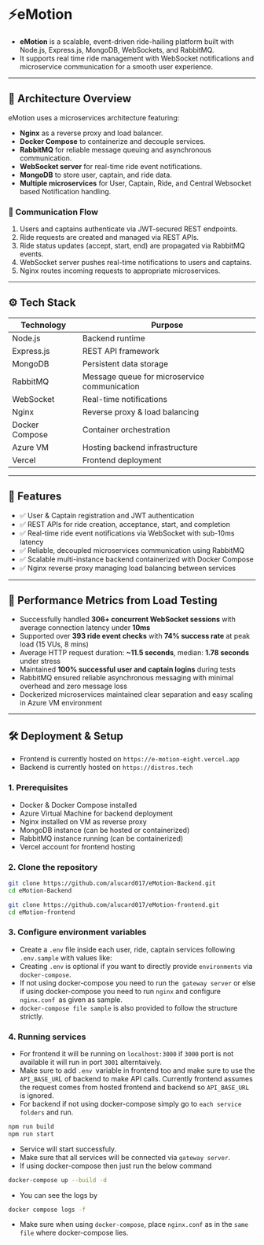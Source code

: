 # ⚡eMotion

- **eMotion** is a scalable, event-driven ride-hailing platform built with Node.js, Express.js, MongoDB, WebSockets, and RabbitMQ.
- It supports real time ride management with WebSocket notifications and microservice communication for a smooth user experience.

---

## 🔗 Architecture Overview

eMotion uses a microservices architecture featuring:

- **Nginx** as a reverse proxy and load balancer.
- **Docker Compose** to containerize and decouple services.
- **RabbitMQ** for reliable message queuing and asynchronous communication.
- **WebSocket server** for real-time ride event notifications.
- **MongoDB** to store user, captain, and ride data.
- **Multiple microservices** for User, Captain, Ride, and Central Websocket based Notification handling.

### 🔗 Communication Flow

1. Users and captains authenticate via JWT-secured REST endpoints.
2. Ride requests are created and managed via REST APIs.
3. Ride status updates (accept, start, end) are propagated via RabbitMQ events.
4. WebSocket server pushes real-time notifications to users and captains.
5. Nginx routes incoming requests to appropriate microservices.

---

## ⚙️ Tech Stack

| Technology     | Purpose                                      |
| -------------- | -------------------------------------------- |
| Node.js        | Backend runtime                              |
| Express.js     | REST API framework                           |
| MongoDB        | Persistent data storage                      |
| RabbitMQ       | Message queue for microservice communication |
| WebSocket      | Real-time notifications                      |
| Nginx          | Reverse proxy & load balancing               |
| Docker Compose | Container orchestration                      |
| Azure VM       | Hosting backend infrastructure               |
| Vercel         | Frontend deployment                          |

---

## 🔗 Features

- ✅ User & Captain registration and JWT authentication
- ✅ REST APIs for ride creation, acceptance, start, and completion
- ✅ Real-time ride event notifications via WebSocket with sub-10ms latency
- ✅ Reliable, decoupled microservices communication using RabbitMQ
- ✅ Scalable multi-instance backend containerized with Docker Compose
- ✅ Nginx reverse proxy managing load balancing between services

---

## 🔗 Performance Metrics from Load Testing

- Successfully handled **306+ concurrent WebSocket sessions** with average connection latency under **10ms**
- Supported over **393 ride event checks** with **74% success rate** at peak load (15 VUs, 8 mins)
- Average HTTP request duration: **~11.5 seconds**, median: **1.78 seconds** under stress
- Maintained **100% successful user and captain logins** during tests
- RabbitMQ ensured reliable asynchronous messaging with minimal overhead and zero message loss
- Dockerized microservices maintained clear separation and easy scaling in Azure VM environment

---

## 🛠️ Deployment & Setup

- Frontend is currently hosted on `https://e-motion-eight.vercel.app`
- Backend is currently hosted on `https://distros.tech`

### 1. Prerequisites

- Docker & Docker Compose installed
- Azure Virtual Machine for backend deployment
- Nginx installed on VM as reverse proxy
- MongoDB instance (can be hosted or containerized)
- RabbitMQ instance running (can be containerized)
- Vercel account for frontend hosting

### 2. Clone the repository

```bash
git clone https://github.com/alucard017/eMotion-Backend.git
cd eMotion-Backend

git clone https://github.com/alucard017/eMotion-frontend.git
cd eMotion-frontend
```

### 3. Configure environment variables

- Create a `.env` file inside each user, ride, captain services following `.env.sample` with values like:
- Creating `.env` is optional if you want to directly provide `environments` via `docker-compose`.
- If not using docker-compose you need to run the` gateway server` or else if using docker-compose you need to run `nginx` and configure `nginx.conf `as given as sample.
- `docker-compose file sample` is also provided to follow the structure strictly.

### 4. Running services

- For frontend it will be running on `localhost:3000` if `3000` port is not available it will run in port `3001` alterntaively.
- Make sure to add `.env `variable in frontend too and make sure to use the `API_BASE_UR`L of backend to make API calls. Currently frontend assumes the request comes from hosted frontend and backend so `API_BASE_URL` is ignored.
- For backend if not using docker-compose simply go to `each service folders` and run.

```bash
npm run build
npm run start
```

- Service will start successfuly.
- Make sure that all services will be connected via `gateway server`.
- If using docker-compose then just run the below command

```bash
docker-compose up --build -d
```

- You can see the logs by

```bash
docker compose logs -f
```

- Make sure when using `docker-compose`, place `nginx.conf` as in the `same file` where docker-compose lies.
